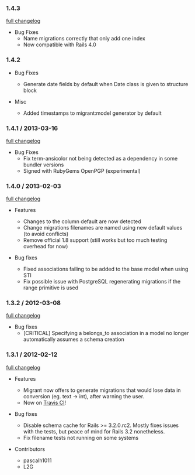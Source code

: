 ### 1.4.3

[full changelog](http://github.com/pascalh1011/migrant/compare/v1.4.0...v1.4.3)

* Bug Fixes
  * Name migrations correctly that only add one index
  * Now compatible with Rails 4.0

### 1.4.2

* Bug Fixes
  * Generate date fields by default when Date class is given to structure block

* Misc
  * Added timestamps to migrant:model generator by default

### 1.4.1 / 2013-03-16

[full changelog](http://github.com/pascalh1011/migrant/compare/v1.4.0...v1.4.1)

* Bug Fixes
  * Fix term-ansicolor not being detected as a dependency in some bundler versions
  * Signed with RubyGems OpenPGP (experimental)

### 1.4.0 / 2013-02-03

[full changelog](http://github.com/pascalh1011/migrant/compare/v1.3.2...v1.4.0)

* Features
  * Changes to the column default are now detected
  * Change migrations filenames are named using new default values (to avoid conflicts)
  * Remove official 1.8 support (still works but too much testing overhead for now)

* Bug fixes
  * Fixed associations failing to be added to the base model when using STI
  * Fix possible issue with PostgreSQL regenerating migrations if the range primitive is used

### 1.3.2 / 2012-03-08

[full changelog](http://github.com/pascalh1011/migrant/compare/v1.3.1...v1.3.2)

* Bug fixes
  * [CRITICAL] Specifying a belongs_to association in a model no longer automatically assumes a schema creation

### 1.3.1 / 2012-02-12

[full changelog](http://github.com/pascalh1011/migrant/compare/v1.3.0...v1.3.1)

* Features
  * Migrant now offers to generate migrations that would lose data in conversion (eg. text -> int), after warning the user.
  * Now on [Travis CI](http://travis-ci.org/#!/pascalh1011/migrant)! 

* Bug fixes
  * Disable schema cache for Rails >= 3.2.0.rc2. Mostly fixes issues with the tests, but peace of mind for Rails 3.2 nonetheless.
  * Fix filename tests not running on some systems

* Contributors
  * pascalh1011
  * L2G
